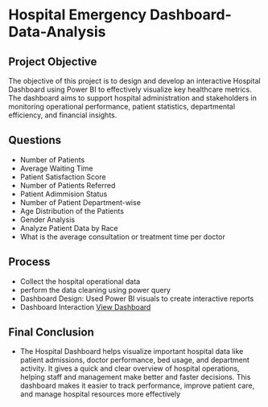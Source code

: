 # Hospital Emergency Dashboard-Data-Analysis
## Project Objective
The objective of this project is to design and develop an interactive Hospital Dashboard using Power BI to effectively visualize key healthcare metrics. The dashboard aims to support hospital administration and stakeholders in monitoring operational performance, patient statistics, departmental efficiency, and financial insights.
## Questions
- Number of Patients
- Average Waiting Time
- Patient Satisfaction Score
- Number of Patients Referred
- Patient Adimmision Status
- Number of Patient Department-wise
- Age Distribution of the Patients
- Gender Analysis
- Analyze Patient Data by Race
- What is the average consultation or treatment time per doctor
## Process
- Collect the hospital operational data
- perform the data cleaning using power query
- Dashboard Design: Used Power BI visuals to create interactive reports
- Dashboard Interaction <a href="https://github.com/swathi1828/Hospital-Dashboard/commit/5bed6ea7189348f3a901f8be37c49b20bf38ca65"> View Dashboard </a>
## Final Conclusion
- The Hospital Dashboard helps visualize important hospital data like patient admissions, doctor performance, bed usage, and department activity. It gives a quick and clear overview of hospital operations, helping staff and management make better and faster decisions. This dashboard makes it easier to track performance, improve patient care, and manage hospital resources more effectively

